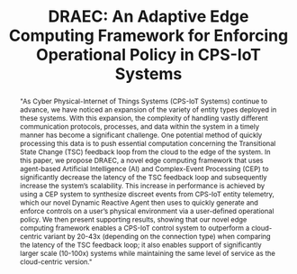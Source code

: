 ---
layout: contributions
title: "DRAEC: An Adaptive Edge Computing Framework for Enforcing Operational Policy in CPS-IoT Systems"
authors: Jared Hall and Joe Sventek
abstract: >-
    "As Cyber Physical-Internet of Things Systems (CPS-IoT Systems) continue to advance, we have noticed an expansion of the variety of entity types deployed in these systems. With this expansion, the complexity of handling vastly different communication protocols, processes, and data within the system in a timely manner has become a significant challenge. One potential method of quickly processing this data is to push essential computation concerning the Transitional State Change (TSC) feedback loop from the cloud to the edge of the system. In this paper, we propose DRAEC, a novel edge computing framework that uses agent-based Artificial Intelligence (AI) and Complex-Event Processing (CEP) to significantly decrease the latency of the TSC feedback loop and subsequently increase the system’s scalability. This increase in performance is achieved by using a CEP system to synthesize discreet events from CPS-IoT entity telemetry, which our novel Dynamic Reactive Agent then uses to quickly generate and enforce controls on a user’s physical environment via a user-defined operational policy. We then present supporting results, showing that our novel edge computing framework enables a CPS-IoT control system to outperform a cloud-centric variant by 20-43x (depending on the connection type) when comparing the latency of the TSC feedback loop; it also enables support of significantly larger scale (10-100x) systems while maintaining the same level of service as the cloud-centric version."
---